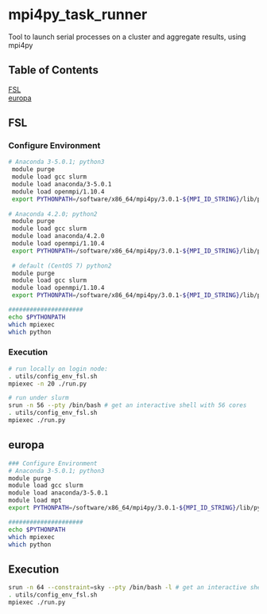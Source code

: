 # mpi4py_task_runner
Tool to launch serial processes on a cluster and aggregate results, using mpi4py
## Table of Contents  
[FSL](#FSL)  
[europa](#europa)  
<a name="headers"/>

## FSL
### Configure Environment
```bash
# Anaconda 3-5.0.1; python3
 module purge
 module load gcc slurm
 module load anaconda/3-5.0.1
 module load openmpi/1.10.4
 export PYTHONPATH=/software/x86_64/mpi4py/3.0.1-${MPI_ID_STRING}/lib/python3.6/site-packages
 
# Anaconda 4.2.0; python2
 module purge
 module load gcc slurm
 module load anaconda/4.2.0
 module load openmpi/1.10.4
 export PYTHONPATH=/software/x86_64/mpi4py/3.0.1-${MPI_ID_STRING}/lib/python2.7/site-packages
 
 # default (CentOS 7) python2
 module purge
 module load gcc slurm
 module load openmpi/1.10.4
 export PYTHONPATH=/software/x86_64/mpi4py/3.0.1-${MPI_ID_STRING}/lib/python2.7/site-packages

#####################
echo $PYTHONPATH
which mpiexec
which python
 ```
 ### Execution
 ```bash
 # run locally on login node:
 . utils/config_env_fsl.sh
 mpiexec -n 20 ./run.py
 
 # run under slurm
 srun -n 56 --pty /bin/bash # get an interactive shell with 56 cores
 . utils/config_env_fsl.sh
 mpiexec ./run.py
```

## europa
```bash
### Configure Environment
# Anaconda 3-5.0.1; python3
module purge
module load gcc slurm
module load anaconda/3-5.0.1
module load mpt
export PYTHONPATH=/software/x86_64/mpi4py/3.0.1-${MPI_ID_STRING}/lib/python3.6/site-packages

#####################
echo $PYTHONPATH
which mpiexec
which python
```

## Execution
```bash
srun -n 64 --constraint=sky --pty /bin/bash -l # get an interactive shell, 2 nodes, 32 cores ea.
. utils/config_env_fsl.sh
mpiexec ./run.py
```

